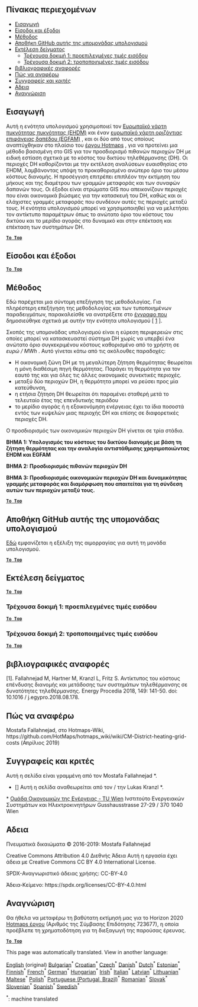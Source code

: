 <h2> Πίνακας περιεχομένων </h2><ul><li> <a href="#introduction">Εισαγωγή</a> </li><li> <a href="#inputs-and-outputs">Είσοδοι και έξοδοι</a> </li><li> <a href="#method">Μέθοδος</a> </li><li> <a href="#GitHub-Repository-of-this-calculation-module">Αποθήκη GitHub αυτής της υπομονάδας υπολογισμού</a> </li><li> <a href="#sample-run">Εκτέλεση δείγματος</a> <ul><li> <a href="#test-run-1-default-input-values">Τρέχουσα δοκιμή 1: προεπιλεγμένες τιμές εισόδου</a> </li><li> <a href="#test-run-2-modified-input-values">Τρέχουσα δοκιμή 2: τροποποιημένες τιμές εισόδου</a> </li></ul></li><li> <a href="#references">βιβλιογραφικές αναφορές</a> </li><li> <a href="#how-to-cite">Πώς να αναφέρω</a> </li><li> <a href="#authors-and-reviewers">Συγγραφείς και κριτές</a> </li><li> <a href="#license">Αδεια</a> </li><li> <a href="#acknowledgement">Αναγνώριση</a> </li></ul><h2> Εισαγωγή </h2><p> Αυτή η ενότητα υπολογισμού χρησιμοποιεί τον <a href="https://gitlab.com/hotmaps/heat/heat_tot_curr_density">Ευρωπαϊκό χάρτη πυκνότητας πυκνότητας (EHDM)</a> και έναν <a href="https://gitlab.com/hotmaps/gfa_tot_curr_density">ευρωπαϊκό χάρτη οριζόντιας επιφάνειας δαπέδου (EGFAM)</a> , και οι δύο από τους οποίους αναπτύχθηκαν στο πλαίσιο του <a href="https://www.hotmaps-project.eu/">έργου Hotmaps</a> , για να προτείνει μια μέθοδο βασισμένη στο GIS για τον προσδιορισμό πιθανών περιοχών DH με ειδική εστίαση σχετικά με το κόστος του δικτύου τηλεθέρμανσης (DH). Οι περιοχές DH καθορίζονται με την εκτέλεση αναλύσεων ευαισθησίας στο EHDM, λαμβάνοντας υπόψη το προκαθορισμένο ανώτερο όριο του μέσου κόστους διανομής. Η προσέγγιση επιτρέπει επιπλέον την εκτίμηση του μήκους και της διαμέτρου των γραμμών μεταφοράς και των συναφών δαπανών τους. Οι έξοδοι είναι στρώματα GIS που απεικονίζουν περιοχές που είναι οικονομικά βιώσιμες για την κατασκευή του DH, καθώς και οι ελάχιστες γραμμές μεταφοράς που συνδέουν αυτές τις περιοχές μεταξύ τους. Η ενότητα υπολογισμού μπορεί να χρησιμοποιηθεί για να μελετήσει τον αντίκτυπο παραμέτρων όπως το ανώτατο όριο του κόστους του δικτύου και το μερίδιο αγοράς στο δυναμικό και στην επέκταση και επέκταση των συστημάτων DH. </p><p><ins> <code><strong><a href="#table-of-contents">To Top</a></strong></code> </ins> </p><h2> Είσοδοι και έξοδοι </h2><p><ins> <code><strong><a href="#table-of-contents">To Top</a></strong></code> </ins> </p><h2> Μέθοδος </h2><p> Εδώ παρέχεται μια σύντομη επεξήγηση της μεθοδολογίας. Για πληρέστερη επεξήγηση της μεθοδολογίας και των τυποποιημένων παραδειγμάτων, παρακαλείσθε να ανατρέξετε στο <a href="https://www.sciencedirect.com/science/article/pii/S1876610218304740">έγγραφο που</a> δημοσιεύθηκε σχετικά με αυτήν την ενότητα υπολογισμού [ <a href="#References">1</a> ]. </p><p> Σκοπός της υπομονάδας υπολογισμού είναι η εύρεση περιφερειών στις οποίες μπορεί να κατασκευαστεί σύστημα DH χωρίς να υπερβεί ένα ανώτατο όριο συγκεκριμένου κόστους καθορισμένο από το χρήστη σε <em><em>ευρώ / MWh</em></em> . Αυτό γίνεται κάτω από τις ακόλουθες παραδοχές: </p><ul><li> Η οικονομική ζώνη DH με τη μεγαλύτερη ζήτηση θερμότητας θεωρείται η μόνη διαθέσιμη πηγή θερμότητας. Παράγει τη θερμότητα για τον εαυτό της και για όλες τις άλλες οικονομικές συνεκτικές περιοχές. </li><li> μεταξύ δύο περιοχών DH, η θερμότητα μπορεί να ρεύσει προς μία κατεύθυνση, </li><li> η ετήσια ζήτηση DH θεωρείται ότι παραμένει σταθερή μετά το τελευταίο έτος της επενδυτικής περιόδου </li><li> το μερίδιο αγοράς ή η εξοικονόμηση ενέργειας έχει τα ίδια ποσοστά εντός των κυψελών μιας περιοχής DH και επίσης σε διαφορετικές περιοχές DH. </li></ul><p> Ο προσδιορισμός των οικονομικών περιοχών DH γίνεται σε τρία στάδια. </p><p> <strong>ΒΗΜΑ 1: Υπολογισμός του κόστους του δικτύου διανομής με βάση τη ζήτηση θερμότητας και την αναλογία αντιστάθμισης χρησιμοποιώντας EHDM και EGFAM</strong> </p><p> <strong>ΒΗΜΑ 2: Προσδιορισμός πιθανών περιοχών DH</strong> </p><p> <strong>ΒΗΜΑ 3: Προσδιορισμός οικονομικών περιοχών DH και δυναμικότητας γραμμής μεταφοράς και διαμόρφωση που απαιτείται για τη σύνδεση αυτών των περιοχών μεταξύ τους.</strong> </p><p><ins> <code><strong><a href="#table-of-contents">To Top</a></strong></code> </ins> </p><h2> Αποθήκη GitHub αυτής της υπομονάδας υπολογισμού </h2><p> <a href="https://github.com/HotMaps/dh_economic_assessment/tree/develop">Εδώ</a> εμφανίζεται η εξέλιξη της αιμορραγίας για αυτή τη μονάδα υπολογισμού. </p><p><ins> <code><strong><a href="#table-of-contents">To Top</a></strong></code> </ins> </p><h2> Εκτέλεση δείγματος </h2><p><ins> <code><strong><a href="#table-of-contents">To Top</a></strong></code> </ins> </p><h3> Τρέχουσα δοκιμή 1: προεπιλεγμένες τιμές εισόδου </h3><p><ins> <code><strong><a href="#table-of-contents">To Top</a></strong></code> </ins> </p><h3> Τρέχουσα δοκιμή 2: τροποποιημένες τιμές εισόδου </h3><p><ins> <code><strong><a href="#table-of-contents">To Top</a></strong></code> </ins> </p><h2> βιβλιογραφικές αναφορές </h2><p> [1]. Fallahnejad M, Hartner M, Kranzl L, Fritz S. Αντίκτυπος του κόστους επένδυσης διανομής και μετάδοσης των συστημάτων τηλεθέρμανσης σε δυνατότητες τηλεθέρμανσης. Energy Procedia 2018, 149: 141-50. doi: 10.1016 / j.egypro.2018.08.178. </p><h2> Πώς να αναφέρω </h2><p> Mostafa Fallahnejad, στο Hotmaps-Wiki, https://github.com/HotMaps/hotmaps_wiki/wiki/CM-District-heating-grid-costs (Απρίλιος 2019) </p><h2> Συγγραφείς και κριτές </h2><p> Αυτή η σελίδα είναι γραμμένη από τον Mostafa Fallahnejad *. </p><ul><li> [] Αυτή η σελίδα αναθεωρείται από τον / την Lukas Kranzl *. </li></ul><p> * <a href="https://eeg.tuwien.ac.at/">Ομάδα Οικονομικών της Ενέργειας - TU Wien</a> Ινστιτούτο Ενεργειακών Συστημάτων και Ηλεκτροκινητήρων Gusshausstrasse 27-29 / 370 1040 Wien </p><h2> Αδεια </h2><p> Πνευματικά δικαιώματα © 2016-2019: Mostafa Fallahnejad </p><p> Creative Commons Attribution 4.0 Διεθνής Άδεια Αυτή η εργασία έχει άδεια με Creative Commons CC BY 4.0 International License. </p><p> SPDX-Αναγνωριστικό άδειας χρήσης: CC-BY-4.0 </p><p> Άδεια-Κείμενο: https://spdx.org/licenses/CC-BY-4.0.html </p><h2> Αναγνώριση </h2><p> Θα ήθελα να μεταφέρω τη βαθύτατη εκτίμησή μας για το Horizon 2020 <a href="https://www.hotmaps-project.eu">Hotmaps έργου</a> (Αριθμός της Σύμβασης Επιδότησης 723677), η οποία προέβλεπε τη χρηματοδότηση για τη διεξαγωγή της παρούσας έρευνας. </p><p><ins> <code><strong><a href="#table-of-contents">To Top</a></strong></code> </ins> </p>

This page was automatically translated. View in another language:

[English](en-CM-District-heating-potential-economic-assessment) (original) [Bulgarian](bg-CM-District-heating-potential-economic-assessment)<sup>\*</sup> [Croatian](hr-CM-District-heating-potential-economic-assessment)<sup>\*</sup> [Czech](cs-CM-District-heating-potential-economic-assessment)<sup>\*</sup> [Danish](da-CM-District-heating-potential-economic-assessment)<sup>\*</sup> [Dutch](nl-CM-District-heating-potential-economic-assessment)<sup>\*</sup> [Estonian](et-CM-District-heating-potential-economic-assessment)<sup>\*</sup> [Finnish](fi-CM-District-heating-potential-economic-assessment)<sup>\*</sup> [French](fr-CM-District-heating-potential-economic-assessment)<sup>\*</sup> [German](de-CM-District-heating-potential-economic-assessment)<sup>\*</sup>  [Hungarian](hu-CM-District-heating-potential-economic-assessment)<sup>\*</sup> [Irish](ga-CM-District-heating-potential-economic-assessment)<sup>\*</sup> [Italian](it-CM-District-heating-potential-economic-assessment)<sup>\*</sup> [Latvian](lv-CM-District-heating-potential-economic-assessment)<sup>\*</sup> [Lithuanian](lt-CM-District-heating-potential-economic-assessment)<sup>\*</sup> [Maltese](mt-CM-District-heating-potential-economic-assessment)<sup>\*</sup> [Polish](pl-CM-District-heating-potential-economic-assessment)<sup>\*</sup> [Portuguese (Portugal, Brazil)](pt-CM-District-heating-potential-economic-assessment)<sup>\*</sup> [Romanian](ro-CM-District-heating-potential-economic-assessment)<sup>\*</sup> [Slovak](sk-CM-District-heating-potential-economic-assessment)<sup>\*</sup> [Slovenian](sl-CM-District-heating-potential-economic-assessment)<sup>\*</sup> [Spanish](es-CM-District-heating-potential-economic-assessment)<sup>\*</sup> [Swedish](sv-CM-District-heating-potential-economic-assessment)<sup>\*</sup> 

<sup>\*</sup>: machine translated
